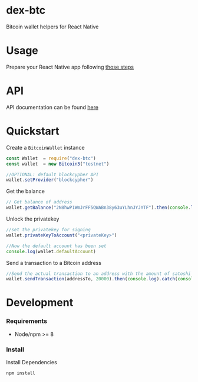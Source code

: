 # dex-btc

Bitcoin wallet helpers for React Native 

# Usage 

Prepare your React Native app following [those steps](docs/react-native.md)

# API 

API documentation can be found [here](docs/api.md)

# Quickstart

Create a `BitcoinWallet` instance 

```js
const Wallet  = require("dex-btc")
const wallet  = new Bitcoin3("testnet")

//OPTIONAL: default blockcypher API
wallet.setProvider("blockcypher")
```


Get the balance

```js
// Get balance of address
wallet.getBalance("2N8hwP1WmJrFF5QWABn38y63uYLhnJYJYTF").then(console.log)
```


Unlock the privatekey 
```js
//set the privatekey for signing
wallet.privateKeyToAccount("<privateKey>")

//Now the default account has been set
console.log(wallet.defaultAccount)
```


Send a transaction to a Bitcoin address
```js
//Send the actual transaction to an address with the amount of satoshi comprhensive of actual value + fee
wallet.sendTransaction(addressTo, 20000).then(console.log).catch(console.log)

```


# Development

### Requirements

* Node/npm >= 8 

### Install

Install Dependencies 

```sh
npm install
```

